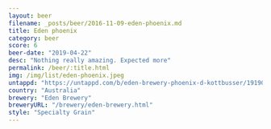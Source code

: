 ```yaml
---
layout: beer
filename: _posts/beer/2016-11-09-eden-phoenix.md
title: Eden phoenix
category: beer
score: 6
beer-date: "2019-04-22"
desc: "Nothing really amazing. Expected more"
permalink: /beer/:title.html
img: /img/list/eden-phoenix.jpeg
untappd: "https://untappd.com/b/eden-brewery-phoenix-d-kottbusser/1919056"
country: "Australia"
brewery: "Eden Brewery"
breweryURL: "/brewery/eden-brewery.html"
style: "Specialty Grain"
---
```

